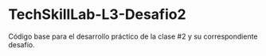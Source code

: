 # TechSkillLab-L3-Desafio2
Código base para el desarrollo práctico de la clase #2 y su correspondiente desafío.
